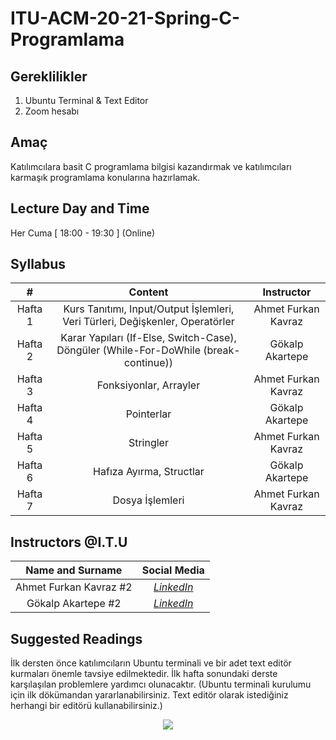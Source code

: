 # ITU-ACM-20-21-Spring-C-Programlama

## Gereklilikler
1. Ubuntu Terminal & Text Editor
2. Zoom hesabı

## Amaç
Katılımcılara basit C programlama bilgisi kazandırmak ve katılımcıları karmaşık programlama konularına hazırlamak.

## Lecture Day and Time
Her Cuma [ 18:00 - 19:30 ] (Online)

## Syllabus

|  # | **Content**  |  **Instructor**  |
| :------------: | :------------: | :------------: |
| Hafta 1 | Kurs Tanıtımı, Input/Output İşlemleri, Veri Türleri, Değişkenler, Operatörler  | Ahmet Furkan Kavraz |
| Hafta 2 | Karar Yapıları (If-Else, Switch-Case), Döngüler (While-For-DoWhile (break-continue))   | Gökalp Akartepe |
| Hafta 3 | Fonksiyonlar, Arrayler | Ahmet Furkan Kavraz |
| Hafta 4 | Pointerlar | Gökalp Akartepe |
| Hafta 5 | Stringler | Ahmet Furkan Kavraz |
| Hafta 6 | Hafıza Ayırma, Structlar | Gökalp Akartepe |
| Hafta 7 | Dosya İşlemleri | Ahmet Furkan Kavraz |

## Instructors @I.T.U
| **Name and Surname** | **Social Media** |
| :------------: | :------------: | 
| Ahmet Furkan Kavraz #2 | [*LinkedIn*](https://www.linkedin.com/in/ahmetfurkankavraz/) |
| Gökalp Akartepe #2 | [*LinkedIn*](https://www.linkedin.com/in/gklpvi/) |


## Suggested Readings
İlk dersten önce katılımcıların Ubuntu terminali ve bir adet text editör kurmaları önemle tavsiye edilmektedir. İlk hafta sonundaki derste karşılaşılan problemlere yardımcı olunacaktır. (Ubuntu terminali kurulumu için ilk dökümandan yararlanabilirsiniz. Text editör olarak istediğiniz herhangi bir editörü kullanabilirsiniz.)



<p align="center">
  <a href="//ituacm.com" target="_blank">
    <img src="https://ituacm.com/wp-content/uploads/2017/08/itu-logo.png">
  </a>
</p>
